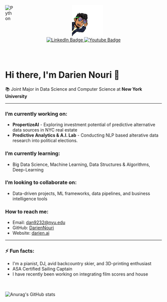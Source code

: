 
<img align="left" alt="Python" width="26px" src="https://raw.githubusercontent.com/jmnote/z-icons/master/svg/python.svg" />



<div id="header" align="center">
  <img src="profile_pic.png" width="100"/>
</div>

<div id="badges" align="center">

  <a href="your-linkedin-URL">
    <img src="https://img.shields.io/badge/LinkedIn-blue?style=for-the-badge&logo=linkedin&logoColor=white" alt="LinkedIn Badge"/>
  </a>
  <a href="https://www.darien.ai">
    <img src="https://img.shields.io/badge/Portfolio-ff69b4?style=for-the-badge&" alt="Youtube Badge"/>
  </a>

</div>

 <br> <br>


<p align="center">

# Hi there, I'm Darien Nouri 👋

</p>


📚 Joint Major in Data Science and Computer Science at **New York University**

---

###  I’m currently working on:
- **PropertizeAI** - Exploring investment potential of predictive alternative data sources in NYC real estate
- **Predictive Analytics & A.I. Lab** - Conducting NLP based alterative data research into political elections.

###  I’m currently learning:
- Big Data Science, Machine Learning, Data Structures & Algorithms, Deep-Learning

###  I’m looking to collaborate on:
- Data-driven projects, ML frameworks, data pipelines, and business intelligence tools


###  How to reach me:
- Email: [dan9232@nyu.edu](mailto:dan9232@nyu.edu)
- GitHub: [DarienNouri](https://github.com/DarienNouri)
- Website: [darien.ai](http://darien.ai)

---

### ⚡ Fun facts:
- I'm a pianist, DJ, avid backcountry skier, and 3D-printing enthusiast
- ASA Certified Sailing Captain
- I have recently been working on integrating film scores and house


<!--add line spacing -->
<br> <br>
![Anurag's GitHub stats](https://github-readme-stats.vercel.app/api?username=dariennouri&count_private=true&theme=tokyonight)
